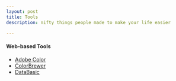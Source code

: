```yaml
---
layout: post
title: Tools
description: nifty things people made to make your life easier

---
```



#### Web-based Tools

- <a href = "https://color.adobe.com/" target="_blank">Adobe Color</a> 
- <a href = "http://colorbrewer2.org/" target="_blank">ColorBrewer</a> 
- <a href = "https://www.databasic.io/en/" target="_blank">DataBasic</a> 



